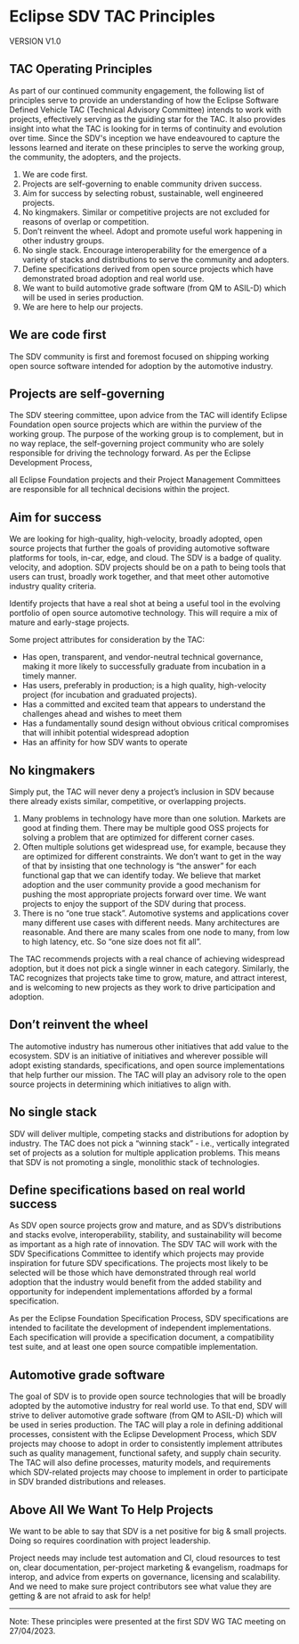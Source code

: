 
# Eclipse SDV TAC Principles


VERSION V1.0 


## TAC Operating Principles


As part of our continued community engagement, the following list of principles serve to provide an understanding of how the Eclipse Software Defined Vehicle TAC (Technical Advisory Committee) intends to work with projects, effectively serving as the guiding star for the TAC. It also provides insight into what the TAC is looking for in terms of continuity and evolution over time. Since the SDV's inception we have endeavoured to capture the lessons learned and iterate on these principles to serve the working group, the community, the adopters, and the projects. 


1. We are code first. 
2. Projects are self-governing to enable community driven success. 
3. Aim for success by selecting robust, sustainable, well engineered projects.
4. No kingmakers. Similar or competitive projects are not excluded for reasons of overlap or competition. 
5. Don’t reinvent the wheel. Adopt and promote useful work happening in other industry groups. 
6. No single stack. Encourage interoperability for the emergence of a variety of stacks and distributions to serve the community and adopters. 
7. Define specifications derived from open source projects which have demonstrated broad adoption and real world use. 
8. We want to build automotive grade software (from QM to ASIL-D) which will be used in series production. 
9. We are here to help our projects. 


## We are code first 


The SDV community is first and foremost focused on shipping working open source software intended for adoption by the automotive industry. 


## Projects are self-governing 


The SDV steering committee, upon advice from the TAC will identify Eclipse Foundation open source projects which are within the purview of the working group. The purpose of the working group is to complement, but in no way replace, the self-governing project community who are solely responsible for driving the technology forward. As per the Eclipse Development Process,


all Eclipse Foundation projects and their Project Management Committees are responsible for all technical decisions within the project. 

## Aim for success 


We are looking for high-quality, high-velocity, broadly adopted, open source projects that further the goals of providing automotive software platforms for tools, in-car, edge, and cloud. The SDV is a badge of quality. velocity, and adoption. SDV projects should be on a path to being tools that users can trust, broadly work together, and that meet other automotive industry quality criteria. 


Identify projects that have a real shot at being a useful tool in the evolving portfolio of open source automotive technology. This will require a mix of mature and early-stage projects. 


Some project attributes for consideration by the TAC: 


  * Has open, transparent, and vendor-neutral technical governance, making it more likely to successfully graduate from incubation in a timely manner. 
  * Has users, preferably in production; is a high quality, high-velocity project (for incubation and graduated projects). 
  * Has a committed and excited team that appears to understand the challenges ahead and wishes to meet them
  * Has a fundamentally sound design without obvious critical compromises that will inhibit potential widespread adoption
  * Has an affinity for how SDV wants to operate 


## No kingmakers 


Simply put, the TAC will never deny a project’s inclusion in SDV because there already exists similar, competitive, or overlapping projects. 


1. Many problems in technology have more than one solution. Markets are good at finding them. There may be multiple good OSS projects for solving a problem that are optimized for different corner cases. 
2. Often multiple solutions get widespread use, for example, because they are optimized for different constraints. We don’t want to get in the way of that by insisting that one technology is “the answer” for each functional gap that we can identify today. We believe that market adoption and the user community provide a good mechanism for pushing the most appropriate projects forward over time. We want projects to enjoy the support of the SDV during that process. 
3. There is no “one true stack”. Automotive systems and applications cover many different use cases with different needs. Many architectures are reasonable. And there are many scales from one node to many, from low to high latency, etc. So “one size does not fit all”.


The TAC recommends projects with a real chance of achieving widespread adoption, but it does not pick a single winner in each category. Similarly, the TAC recognizes that projects take time to grow, mature, and attract interest, and is welcoming to new projects as they work to drive participation and adoption. 


## Don’t reinvent the wheel 


The automotive industry has numerous other initiatives that add value to the ecosystem. SDV is an initiative of initiatives and wherever possible will adopt existing standards, specifications, and open source implementations that help further our mission. The TAC will play an advisory role to the open source projects in determining which initiatives to align with. 


## No single stack 


SDV will deliver multiple, competing stacks and distributions for adoption by industry. The TAC does not pick a “winning stack” - i.e., vertically integrated set of projects as a solution for multiple application problems. This means that SDV is not promoting a single, monolithic stack of technologies. 


## Define specifications based on real world success 

As SDV open source projects grow and mature, and as SDV’s distributions and stacks evolve, interoperability, stability, and sustainability will become as important as a high rate of innovation. The SDV TAC will work with the SDV Specifications Committee to identify which projects may provide inspiration for future SDV specifications. The projects most likely to be selected will be those which have demonstrated through real world adoption that the industry would benefit from the added stability and opportunity for independent implementations afforded by a formal specification. 

As per the Eclipse Foundation Specification Process, SDV specifications are intended to facilitate the development of independent implementations. Each specification will provide a specification document, a compatibility test suite, and at least one open source compatible implementation. 

## Automotive grade software 


The goal of SDV is to provide open source technologies that will be broadly adopted by the automotive industry for real world use. To that end, SDV will strive to deliver automotive grade software (from QM to ASIL-D) which will be used in series production. The TAC will play a role in defining additional processes, consistent with the Eclipse Development Process, which SDV projects may choose to adopt in order to consistently implement attributes such as quality management, functional safety, and supply chain security. The TAC will also define processes, maturity models, and requirements which SDV-related projects may choose to implement in order to participate in SDV branded distributions and releases.

## Above All We Want To Help Projects 


We want to be able to say that SDV is a net positive for big & small projects. Doing so requires coordination with project leadership. 


Project needs may include test automation and CI, cloud resources to test on, clear documentation, per-project marketing & evangelism, roadmaps for interop, and advice from experts on governance, licensing and scalability. And we need to make sure project contributors see what value they are getting & are not afraid to ask for help! 

<hr>
Note: These principles were presented at the first SDV WG TAC meeting on 27/04/2023.
